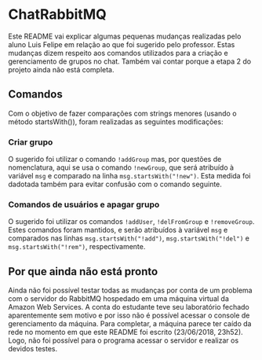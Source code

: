 # ChatRabbitMQ

Este README vai explicar algumas pequenas mudanças realizadas pelo aluno Luis Felipe em relação ao que foi sugerido pelo professor.
Estas mudanças dizem respeito aos comandos utilizados para a criação e gerenciamento de grupos no chat. Também vai contar porque 
a etapa 2 do projeto ainda não está completa.

## Comandos

Com o objetivo de fazer comparações com strings menores (usando o método startsWith()), foram realizadas as seguintes modificações:

### Criar grupo

O sugerido foi utilizar o comando `!addGroup` mas, por questões de nomenclatura, aqui se usa o comando `!newGroup`, que será 
atribuído à variável `msg` e comparado na linha `msg.startsWith("!new")`. Esta medida foi dadotada também para evitar confusão
com o comando seguinte.

### Comandos de usuários e apagar grupo

O sugerido foi utilizar os comandos `!addUser`, `!delFromGroup` e `!removeGroup`. Estes comandos foram mantidos, e serão 
atribuídos à variável `msg` e comparados nas linhas `msg.startsWith("!add")`, `msg.startsWith("!del")` e `msg.startsWith("!rem")`,
respectivamente.

## Por que ainda não está pronto

Ainda não foi possível testar todas as mudanças por conta de um problema com o servidor do RabbitMQ hospedado em uma máquina virtual
da Amazon Web Services. A conta do estudante teve seu laboratório fechado aparentemente sem motivo e por isso não é possível acessar
o console de gerenciamento da máquina. Para completar, a máquina parece ter caído da rede no momento em que este README foi escrito
(23/06/2018, 23h52). Logo, não foi possível para o programa acessar o servidor e realizar os devidos testes.
